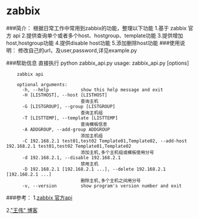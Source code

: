 zabbix
======

###简介：
		根据日常工作中常用到zabbix的功能，整理以下功能
		1.基于 zabbix 官方 api
		2.提供查询单个或者多个host、hostgroup、template功能
		3.提供增加host,hostgroup功能
		4.提供disable host功能
		5.添加删除host功能
###使用说明：
		修改自己的url，及user,password,详见example.py

###帮助信息
		直接执行 python zabbix_api.py
		usage: zabbix_api.py [options]

		zabbix api
		
		optional arguments:
		  -h, --help            show this help message and exit
		  -H [LISTHOST], --host [LISTHOST]
		                        查询主机
		  -G [LISTGROUP], --group [LISTGROUP]
		                        查询主机组
		  -T [LISTTEMP], --template [LISTTEMP]
		                        查询模板信息
		  -A ADDGROUP, --add-group ADDGROUP
		                        添加主机组
		  -C 192.168.2.1 test01,test02 Template01,Template02, --add-host 192.168.2.1 test01,test02 Template01,Template02
		                        添加主机,多个主机组或模板使用分号
		  -d 192.168.2.1, --disable 192.168.2.1
		                        禁用主机
		  -D 192.168.2.1 [192.168.2.1 ...], --delete 192.168.2.1 [192.168.2.1 ...]
		                        删除主机,多个主机之间用分号
		  -v, --version         show program's version number and exit
		
		
###参考：
1.[zabbix 官方api](https://www.zabbix.com/documentation/2.0/manual/appendix/api/api)

2.["王伟" 博客](http://wangwei007.blog.51cto.com/68019/1249770)

